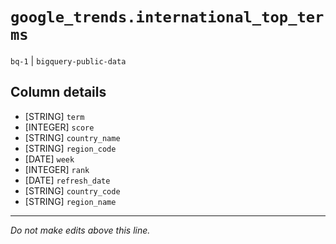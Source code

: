 # `google_trends.international_top_terms`
`bq-1` | `bigquery-public-data`

## Column details
* [STRING]    `term`
* [INTEGER]   `score`
* [STRING]    `country_name`
* [STRING]    `region_code`
* [DATE]      `week`
* [INTEGER]   `rank`
* [DATE]      `refresh_date`
* [STRING]    `country_code`
* [STRING]    `region_name`

-------------------------------------------------------------------------------
*Do not make edits above this line.*
